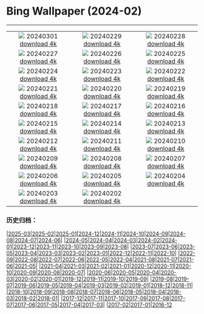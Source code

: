 # Bing Wallpaper (2024-02)
**************
| | | |
| :----: | :----: | :----: |
| ![](https://www.bing.com/th?id=OHR.CinqueTorriCortina_IT-IT1456925506_1920x1080.jpg) 20240301 [download 4k](https://www.bing.com/th?id=OHR.CinqueTorriCortina_IT-IT1456925506_UHD.jpg) | ![](https://www.bing.com/th?id=OHR.LeapingSquirrel_IT-IT0733873049_1920x1080.jpg) 20240229 [download 4k](https://www.bing.com/th?id=OHR.LeapingSquirrel_IT-IT0733873049_UHD.jpg) | ![](https://www.bing.com/th?id=OHR.BamburghCastleUK_IT-IT5518925488_1920x1080.jpg) 20240228 [download 4k](https://www.bing.com/th?id=OHR.BamburghCastleUK_IT-IT5518925488_UHD.jpg) |
| ![](https://www.bing.com/th?id=OHR.PolarBearCubs_IT-IT9998741209_1920x1080.jpg) 20240227 [download 4k](https://www.bing.com/th?id=OHR.PolarBearCubs_IT-IT9998741209_UHD.jpg) | ![](https://www.bing.com/th?id=OHR.GrandCanyonWinter_IT-IT9629342558_1920x1080.jpg) 20240226 [download 4k](https://www.bing.com/th?id=OHR.GrandCanyonWinter_IT-IT9629342558_UHD.jpg) | ![](https://www.bing.com/th?id=OHR.MtPrevostDuncan_IT-IT3250174651_1920x1080.jpg) 20240225 [download 4k](https://www.bing.com/th?id=OHR.MtPrevostDuncan_IT-IT3250174651_UHD.jpg) |
| ![](https://www.bing.com/th?id=OHR.GreenfinchesBattle_IT-IT1304906662_1920x1080.jpg) 20240224 [download 4k](https://www.bing.com/th?id=OHR.GreenfinchesBattle_IT-IT1304906662_UHD.jpg) | ![](https://www.bing.com/th?id=OHR.HaghartsinMonastery_IT-IT8194609337_1920x1080.jpg) 20240223 [download 4k](https://www.bing.com/th?id=OHR.HaghartsinMonastery_IT-IT8194609337_UHD.jpg) | ![](https://www.bing.com/th?id=OHR.BrightonBoxes_IT-IT6630946422_1920x1080.jpg) 20240222 [download 4k](https://www.bing.com/th?id=OHR.BrightonBoxes_IT-IT6630946422_UHD.jpg) |
| ![](https://www.bing.com/th?id=OHR.YosemiteFirefall_IT-IT1880342554_1920x1080.jpg) 20240221 [download 4k](https://www.bing.com/th?id=OHR.YosemiteFirefall_IT-IT1880342554_UHD.jpg) | ![](https://www.bing.com/th?id=OHR.PeakDistrictNP_IT-IT5172127370_1920x1080.jpg) 20240220 [download 4k](https://www.bing.com/th?id=OHR.PeakDistrictNP_IT-IT5172127370_UHD.jpg) | ![](https://www.bing.com/th?id=OHR.CarnavalTenerife_IT-IT6859565404_1920x1080.jpg) 20240219 [download 4k](https://www.bing.com/th?id=OHR.CarnavalTenerife_IT-IT6859565404_UHD.jpg) |
| ![](https://www.bing.com/th?id=OHR.DominicaWhales_IT-IT8820553852_1920x1080.jpg) 20240218 [download 4k](https://www.bing.com/th?id=OHR.DominicaWhales_IT-IT8820553852_UHD.jpg) | ![](https://www.bing.com/th?id=OHR.LakeDolomites_IT-IT2963188233_1920x1080.jpg) 20240217 [download 4k](https://www.bing.com/th?id=OHR.LakeDolomites_IT-IT2963188233_UHD.jpg) | ![](https://www.bing.com/th?id=OHR.BackyardBird_IT-IT6515911686_1920x1080.jpg) 20240216 [download 4k](https://www.bing.com/th?id=OHR.BackyardBird_IT-IT6515911686_UHD.jpg) |
| ![](https://www.bing.com/th?id=OHR.HippopotamusDay_IT-IT9950254763_1920x1080.jpg) 20240215 [download 4k](https://www.bing.com/th?id=OHR.HippopotamusDay_IT-IT9950254763_UHD.jpg) | ![](https://www.bing.com/th?id=OHR.BowingCrane_IT-IT9417947557_1920x1080.jpg) 20240214 [download 4k](https://www.bing.com/th?id=OHR.BowingCrane_IT-IT9417947557_UHD.jpg) | ![](https://www.bing.com/th?id=OHR.CarnevaleViareggio_IT-IT8940909658_1920x1080.jpg) 20240213 [download 4k](https://www.bing.com/th?id=OHR.CarnevaleViareggio_IT-IT8940909658_UHD.jpg) |
| ![](https://www.bing.com/th?id=OHR.GiantTortoise_IT-IT7539494378_1920x1080.jpg) 20240212 [download 4k](https://www.bing.com/th?id=OHR.GiantTortoise_IT-IT7539494378_UHD.jpg) | ![](https://www.bing.com/th?id=OHR.FolegandrosGreece_IT-IT6602141211_1920x1080.jpg) 20240211 [download 4k](https://www.bing.com/th?id=OHR.FolegandrosGreece_IT-IT6602141211_UHD.jpg) | ![](https://www.bing.com/th?id=OHR.ChinaDragon_IT-IT5937378207_1920x1080.jpg) 20240210 [download 4k](https://www.bing.com/th?id=OHR.ChinaDragon_IT-IT5937378207_UHD.jpg) |
| ![](https://www.bing.com/th?id=OHR.PegadungRocks_IT-IT3929820367_1920x1080.jpg) 20240209 [download 4k](https://www.bing.com/th?id=OHR.PegadungRocks_IT-IT3929820367_UHD.jpg) | ![](https://www.bing.com/th?id=OHR.MtHoodOregon_IT-IT1426084840_1920x1080.jpg) 20240208 [download 4k](https://www.bing.com/th?id=OHR.MtHoodOregon_IT-IT1426084840_UHD.jpg) | ![](https://www.bing.com/th?id=OHR.StJamesPool_IT-IT1919954550_1920x1080.jpg) 20240207 [download 4k](https://www.bing.com/th?id=OHR.StJamesPool_IT-IT1919954550_UHD.jpg) |
| ![](https://www.bing.com/th?id=OHR.SanremoFestival_IT-IT4644793189_1920x1080.jpg) 20240206 [download 4k](https://www.bing.com/th?id=OHR.SanremoFestival_IT-IT4644793189_UHD.jpg) | ![](https://www.bing.com/th?id=OHR.WesternMonarchs_IT-IT2924035412_1920x1080.jpg) 20240205 [download 4k](https://www.bing.com/th?id=OHR.WesternMonarchs_IT-IT2924035412_UHD.jpg) | ![](https://www.bing.com/th?id=OHR.DevetashkaCave_IT-IT5414731780_1920x1080.jpg) 20240204 [download 4k](https://www.bing.com/th?id=OHR.DevetashkaCave_IT-IT5414731780_UHD.jpg) |
| ![](https://www.bing.com/th?id=OHR.LakeTahoeRock_IT-IT1070329112_1920x1080.jpg) 20240203 [download 4k](https://www.bing.com/th?id=OHR.LakeTahoeRock_IT-IT1070329112_UHD.jpg) | ![](https://www.bing.com/th?id=OHR.AlpineMarmot_IT-IT3513060995_1920x1080.jpg) 20240202 [download 4k](https://www.bing.com/th?id=OHR.AlpineMarmot_IT-IT3513060995_UHD.jpg) |  |

### 历史归档：

|[2025-03](2025-03/2025-03.md)|[2025-02](2025-02/2025-02.md)|[2025-01](2025-01/2025-01.md)|[2024-12](2024-12/2024-12.md)|[2024-11](2024-11/2024-11.md)|[2024-10](2024-10/2024-10.md)|[2024-09](2024-09/2024-09.md)|[2024-08](2024-08/2024-08.md)|[2024-07](2024-07/2024-07.md)|[2024-06](2024-06/2024-06.md)|
|[2024-05](2024-05/2024-05.md)|[2024-04](2024-04/2024-04.md)|[2024-03](2024-03/2024-03.md)|[2024-02](2024-02/2024-02.md)|[2024-01](2024-01/2024-01.md)|[2023-12](2023-12/2023-12.md)|[2023-11](2023-11/2023-11.md)|[2023-10](2023-10/2023-10.md)|[2023-09](2023-09/2023-09.md)|[2023-08](2023-08/2023-08.md)|
|[2023-07](2023-07/2023-07.md)|[2023-06](2023-06/2023-06.md)|[2023-05](2023-05/2023-05.md)|[2023-04](2023-04/2023-04.md)|[2023-03](2023-03/2023-03.md)|[2023-02](2023-02/2023-02.md)|[2023-01](2023-01/2023-01.md)|[2022-12](2022-12/2022-12.md)|[2022-11](2022-11/2022-11.md)|[2022-10](2022-10/2022-10.md)|
|[2022-09](2022-09/2022-09.md)|[2022-08](2022-08/2022-08.md)|[2022-07](2022-07/2022-07.md)|[2022-06](2022-06/2022-06.md)|[2022-05](2022-05/2022-05.md)|[2022-04](2022-04/2022-04.md)|[2021-08](2021-08/2021-08.md)|[2021-07](2021-07/2021-07.md)|[2021-06](2021-06/2021-06.md)|[2021-05](2021-05/2021-05.md)|
|[2021-04](2021-04/2021-04.md)|[2021-03](2021-03/2021-03.md)|[2021-02](2021-02/2021-02.md)|[2021-01](2021-01/2021-01.md)|[2020-12](2020-12/2020-12.md)|[2020-11](2020-11/2020-11.md)|[2020-10](2020-10/2020-10.md)|[2020-09](2020-09/2020-09.md)|[2020-08](2020-08/2020-08.md)|[2020-07](2020-07/2020-07.md)|
|[2020-06](2020-06/2020-06.md)|[2020-05](2020-05/2020-05.md)|[2020-04](2020-04/2020-04.md)|[2020-03](2020-03/2020-03.md)|[2020-02](2020-02/2020-02.md)|[2020-01](2020-01/2020-01.md)|[2019-12](2019-12/2019-12.md)|[2019-11](2019-11/2019-11.md)|[2019-10](2019-10/2019-10.md)|[2019-09](2019-09/2019-09.md)|
|[2019-08](2019-08/2019-08.md)|[2019-07](2019-07/2019-07.md)|[2019-06](2019-06/2019-06.md)|[2019-05](2019-05/2019-05.md)|[2019-04](2019-04/2019-04.md)|[2019-03](2019-03/2019-03.md)|[2019-02](2019-02/2019-02.md)|[2019-01](2019-01/2019-01.md)|[2018-12](2018-12/2018-12.md)|[2018-11](2018-11/2018-11.md)|
|[2018-10](2018-10/2018-10.md)|[2018-09](2018-09/2018-09.md)|[2018-08](2018-08/2018-08.md)|[2018-07](2018-07/2018-07.md)|[2018-06](2018-06/2018-06.md)|[2018-05](2018-05/2018-05.md)|[2018-04](2018-04/2018-04.md)|[2018-03](2018-03/2018-03.md)|[2018-02](2018-02/2018-02.md)|[2018-01](2018-01/2018-01.md)|
|[2017-12](2017-12/2017-12.md)|[2017-11](2017-11/2017-11.md)|[2017-10](2017-10/2017-10.md)|[2017-09](2017-09/2017-09.md)|[2017-08](2017-08/2017-08.md)|[2017-07](2017-07/2017-07.md)|[2017-06](2017-06/2017-06.md)|[2017-05](2017-05/2017-05.md)|[2017-04](2017-04/2017-04.md)|[2017-03](2017-03/2017-03.md)|
|[2017-02](2017-02/2017-02.md)|[2017-01](2017-01/2017-01.md)|[2016-12](2016-12/2016-12.md)